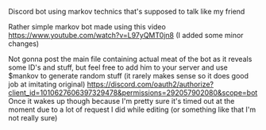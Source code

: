 Discord bot using markov technics that's supposed to talk like my friend

Rather simple markov bot made using this video https://www.youtube.com/watch?v=L97yQMT0jn8 (I added some minor changes)

Not gonna post the main file containing actual meat of the bot as it reveals some ID's and stuff, but feel free to add him to your server and use $mankov to generate random stuff (it rarely makes sense so it does good job at imitating original)
https://discord.com/oauth2/authorize?client_id=1010627606397329478&permissions=292057902080&scope=bot
Once it wakes up though because I'm pretty sure it's timed out at the moment due to a lot of request I did while editing (or something like that I'm not really sure)
